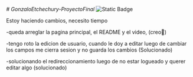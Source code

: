 <em># GonzaloEtchechury-ProyectoFinal</em>
![Static Badge](https://img.shields.io/badge/Build-En_progreso-red?style=flat&logo=Django)



Estoy haciendo cambios, necesito tiempo

-queda arreglar la pagina principal, el README y el video,  (creo🤣)

-tengo roto la edicion de usuario, cuando le doy a editar luego de cambiar los campos me cierra sesion y no guarda los cambios (Solucionado)

-solucionando el redireccionamiento luego de no estar logueado y querer editar algo (solucionado)